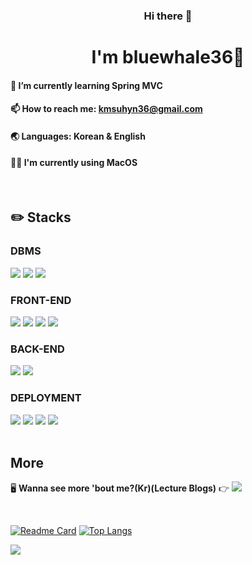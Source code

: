 <h3 align="center">Hi there 👋</h3>

<!--
**bluewhale36/bluewhale36** is a ✨ _special_ ✨ repository because its `README.md` (this file) appears on your GitHub profile.

Here are some ideas to get you started:

- 🔭 I’m currently working on ...
- 🌱 I’m currently learning ...
- 👯 I’m looking to collaborate on ...
- 🤔 I’m looking for help with ...
- 💬 Ask me about ...
- 📫 How to reach me: ...
- 😄 Pronouns: ...
- ⚡ Fun fact: ...
-->

<h1 align="center">I'm bluewhale36🐳</h1>

#### 🌱 I’m currently learning Spring MVC
#### 📫 How to reach me: kmsuhyn36@gmail.com
#### 🌏 Languages: Korean & English
#### 👨‍💻 I'm currently using MacOS

<br>

## ✏️ Stacks

### DBMS

<div>
  <img src="https://img.shields.io/badge/Oracle-%23F80000?logo=Oracle&logoColor=white">
  <img src="https://img.shields.io/badge/MariaDB-%23003545?logo=MariaDB&logoColor=white">
  <img src="https://img.shields.io/badge/MySQL-%234479A1?logo=MySQL&logoColor=white">
</div>

### FRONT-END

<div>
  <img src="https://img.shields.io/badge/HTML5-%23E34F26?logo=HTML5&logoColor=white">
  <img src="https://img.shields.io/badge/CSS3-%231572B6?logo=CSS3&logoColor=white">
  <img src="https://img.shields.io/badge/JavaScript-%23F7DF1E?logo=JavaScript&logoColor=black">
  <img src="https://img.shields.io/badge/jQuery-%230769AD?logo=jQuery&logoColor=white">
</div>

### BACK-END

<div>
  <img src="https://img.shields.io/badge/Java-%23F80000?logoColor=white">
  <img src="https://img.shields.io/badge/Spring-%236DB33F?logo=Spring&logoColor=white">
</div>

### DEPLOYMENT

<div>
  <img src="https://img.shields.io/badge/Google Cloud-4285F4?style=flat&logo=googlecloud&logoColor=white"/>
  <img src="https://img.shields.io/badge/Google Cloud Storage-AECBFA?style=flat&logo=googlecloudstorage&logoColor=black"/>
  <img src="https://img.shields.io/badge/Linux-FCC624?style=flat&logo=linux&logoColor=black"/>
  <img src="https://img.shields.io/badge/Ubuntu-E95420?style=flat&logo=ubuntu&logoColor=white"/>
</div>

<br>

## More

🖥️ <b>Wanna see more 'bout me?(Kr)(Lecture Blogs)</b> 👉 <a href="https://bluewhale332.notion.site/1239a67f45914692b8cbc3fad59222a4?v=8c7231ef2d1c4c8ca82165869bf6983b&pvs=4"><img src="https://img.shields.io/badge/Notion-%23000000?logo=Notion&logoColor=white"></a>

<br>

[![Readme Card](https://github-readme-stats.vercel.app/api/pin/?username=bluewhale36&repo=momentumSNS&theme=dark)](https://github.com/bluewhale36/momentumSNS)
[![Top Langs](https://github-readme-stats.vercel.app/api/top-langs/?username=bluewhale36&layout=compact&theme=dark)](https://github.com/bluewhale36)


<img src="https://capsule-render.vercel.app/api?type=waving&color=0:333333,100:6495ED&height=200&section=footer&text=&fontSize=30" />
